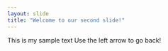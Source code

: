 ```yaml
---
layout: slide
title: "Welcome to our second slide!"
---
```

This is my sample text
Use the left arrow to go back!
